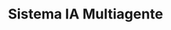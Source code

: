 ---
title: Sistema IA Multiagente
emoji: 🧠
colorFrom: blue
colorTo: green
sdk: docker
pinned: false
sdk_version: "1.0"
app_file: app.py
---